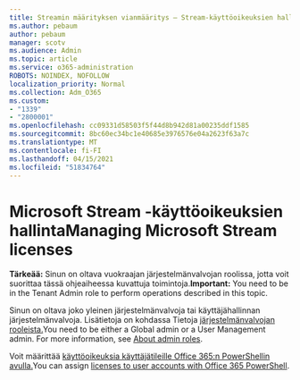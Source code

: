 ```yaml
---
title: Streamin määrityksen vianmääritys – Stream-käyttöoikeuksien hallinta
ms.author: pebaum
author: pebaum
manager: scotv
ms.audience: Admin
ms.topic: article
ms.service: o365-administration
ROBOTS: NOINDEX, NOFOLLOW
localization_priority: Normal
ms.collection: Adm_O365
ms.custom:
- "1339"
- "2800001"
ms.openlocfilehash: cc09331d58503f5f44d8b942d81a00235ddf1585
ms.sourcegitcommit: 8bc60ec34bc1e40685e3976576e04a2623f63a7c
ms.translationtype: MT
ms.contentlocale: fi-FI
ms.lasthandoff: 04/15/2021
ms.locfileid: "51834764"
---
```

# <a name="managing-microsoft-stream-licenses"></a><span data-ttu-id="bb702-102">Microsoft Stream -käyttöoikeuksien hallinta</span><span class="sxs-lookup"><span data-stu-id="bb702-102">Managing Microsoft Stream licenses</span></span>

<span data-ttu-id="bb702-103">**Tärkeää:** Sinun on oltava vuokraajan järjestelmänvalvojan roolissa, jotta voit suorittaa tässä ohjeaiheessa kuvattuja toimintoja.</span><span class="sxs-lookup"><span data-stu-id="bb702-103">**Important:** You need to be in the Tenant Admin role to perform operations described in this topic.</span></span>

<span data-ttu-id="bb702-104">Sinun on oltava joko yleinen järjestelmänvalvoja tai käyttäjähallinnan järjestelmänvalvoja. Lisätietoja on kohdassa Tietoja [järjestelmänvalvojan rooleista.](https://docs.microsoft.com/microsoft-365/admin/add-users/about-admin-roles)</span><span class="sxs-lookup"><span data-stu-id="bb702-104">You need to be either a Global admin or a User Management admin. For more information, see [About admin roles](https://docs.microsoft.com/microsoft-365/admin/add-users/about-admin-roles).</span></span>

<span data-ttu-id="bb702-105">Voit määrittää [käyttöoikeuksia käyttäjätileille Office 365:n PowerShellin avulla.](https://go.microsoft.com/fwlink/p/?linkid=850410)</span><span class="sxs-lookup"><span data-stu-id="bb702-105">You can assign [licenses to user accounts with Office 365 PowerShell](https://go.microsoft.com/fwlink/p/?linkid=850410).</span></span>
